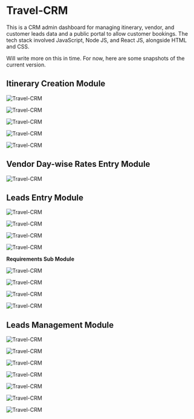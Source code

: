 # Travel-CRM

This is a CRM admin dashboard for managing itinerary, vendor, and customer leads data and a public portal to allow customer bookings. The tech stack involved JavaScript, Node JS, and React JS, alongside HTML and CSS. 

Will write more on this in time. For now, here are some snapshots of the current version.

## Itinerary Creation Module

![Travel-CRM](https://i.imghippo.com/files/Xz2598sE.png)

![Travel-CRM](https://i.imghippo.com/files/aGyT7539MGo.png)

![Travel-CRM](https://i.imghippo.com/files/jQn8470pE.png)

![Travel-CRM](https://i.imghippo.com/files/wTZ4166a.png)

![Travel-CRM](https://i.imghippo.com/files/oYXB3545xY.png)

## Vendor Day-wise Rates Entry Module

![Travel-CRM](https://i.imghippo.com/files/LhfN8242rNo.png)

## Leads Entry Module

![Travel-CRM](https://i.imghippo.com/files/jr1497gcE.png)

![Travel-CRM](https://i.imghippo.com/files/Lybm7029XK.png)

![Travel-CRM](https://i.imghippo.com/files/xMVU4325tY.png)

![Travel-CRM](https://i.imghippo.com/files/gFR7242M.png)

**Requirements Sub Module**

![Travel-CRM](https://i.imghippo.com/files/DQ8556mM.png)

![Travel-CRM](https://i.imghippo.com/files/Ua1891jCo.png)

![Travel-CRM](https://i.imghippo.com/files/CNvp8943iXg.png)

![Travel-CRM](https://i.imghippo.com/files/Cj5913Fzw.png)

## Leads Management Module

![Travel-CRM](https://i.imghippo.com/files/byU9822Xck.png)

![Travel-CRM](https://i.imghippo.com/files/vY3148Ls.png)

![Travel-CRM](https://i.imghippo.com/files/nVu4081f.png)

![Travel-CRM](https://i.imghippo.com/files/Yem7529VeY.png)

![Travel-CRM](https://i.imghippo.com/files/eOH5119MQM.png)

![Travel-CRM](https://i.imghippo.com/files/Ebja7941DM.png)

![Travel-CRM](https://i.imghippo.com/files/GXWe3965CGI.png)